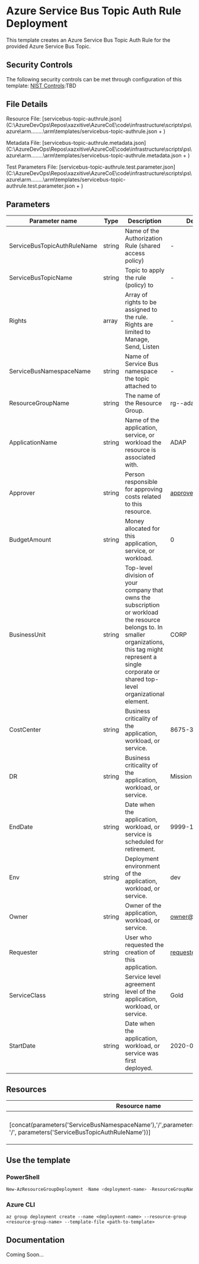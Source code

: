 # Azure Service Bus Topic Auth Rule Deployment

This template creates an Azure Service Bus Topic Auth Rule for the provided Azure Service Bus Topic.

## Security Controls

The following security controls can be met through configuration of this template:
      [NIST Controls](security-controls.md):TBD

## File Details

Resource File: [servicebus-topic-authrule.json](C:\AzureDevOps\Repos\xazxitive\AzureCoE\code\infrastructure\scripts\ps\azure\arm\..\..\..\..\arm\templates/servicebus-topic-authrule.json + )

Metadata File: [servicebus-topic-authrule.metadata.json](C:\AzureDevOps\Repos\xazxitive\AzureCoE\code\infrastructure\scripts\ps\azure\arm\..\..\..\..\arm\templates/servicebus-topic-authrule.metadata.json + )

Test Parameters File: [servicebus-topic-authrule.test.parameter.json](C:\AzureDevOps\Repos\xazxitive\AzureCoE\code\infrastructure\scripts\ps\azure\arm\..\..\..\..\arm\templates/servicebus-topic-authrule.test.parameter.json + )

## Parameters

Parameter name | Type | Description | DefaultValue
-------------- | ---- | ----------- | ------------
ServiceBusTopicAuthRuleName | string | Name of the Authorization Rule (shared access policy) | -
ServiceBusTopicName | string | Topic to apply the rule (policy) to | -
Rights         | array | Array of rights to be assigned to the rule.  Rights are limited to Manage, Send, Listen | -
ServiceBusNamespaceName | string | Name of Service Bus namespace the topic attached to | -
ResourceGroupName | string | The name of the Resource Group. | rg--adap-dev-eus
ApplicationName | string | Name of the application, service, or workload the resource is associated with. | ADAP
Approver       | string | Person responsible for approving costs related to this resource. | approver@company.org
BudgetAmount   | string | Money allocated for this application, service, or workload. | 0
BusinessUnit   | string | Top-level division of your company that owns the subscription or workload the resource belongs to. In smaller organizations, this tag might represent a single corporate or shared top-level organizational element. | CORP
CostCenter     | string | Business criticality of the application, workload, or service. | 8675-309
DR             | string | Business criticality of the application, workload, or service. | Mission-Critical
EndDate        | string | Date when the application, workload, or service is scheduled for retirement. | 9999-12-31
Env            | string | Deployment environment of the application, workload, or service. | dev
Owner          | string | Owner of the application, workload, or service. | owner@company.org
Requester      | string | User who requested the creation of this application. | requester@company.org
ServiceClass   | string | Service level agreement level of the application, workload, or service. | Gold
StartDate      | string | Date when the application, workload, or service was first deployed. | 2020-01-01

## Resources

Resource name | Type | ApiVersion
------------- | ---- | ----------
              |      |
              |      |
              |      |
              |      |
[concat(parameters('ServiceBusNamespaceName'),'/',parameters('ServiceBusTopicName'), '/', parameters('ServiceBusTopicAuthRuleName'))] | Microsoft.ServiceBus/namespaces/topics/authorizationRules | 2017-04-01
              |      |
              |      |
              |      |

## Use the template

### PowerShell

```powershell
New-AzResourceGroupDeployment -Name <deployment-name> -ResourceGroupName <resource-group-name> -TemplateFile <path-to-template>
```

### Azure CLI

```text
az group deployment create --name <deployment-name> --resource-group <resource-group-name> --template-file <path-to-template>
```

## Documentation

Coming Soon...
